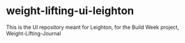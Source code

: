 # weight-lifting-ui-leighton
This is the UI repository meant for Leighton, for the Build Week project, Weight-Lifting-Journal
